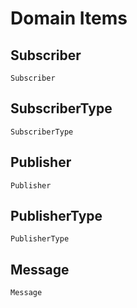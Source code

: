 # Domain Items

## Subscriber
```@docs
Subscriber
```
## SubscriberType
```@docs
SubscriberType
```
## Publisher
```@docs
Publisher
```
## PublisherType
```@docs
PublisherType
```
## Message
```@docs
Message
```
